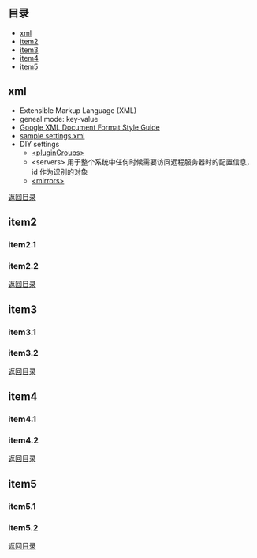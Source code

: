 ## <span id="jump0">目录<span>
  
  * [xml](#jump1)
  * [item2](#jump2)
  * [item3](#jump3)
  * [item4](#jump4)
  * [item5](#jump5)

## <span id="jump1">xml<span>

  * Extensible Markup Language (XML)
  * geneal mode: key-value
  * [Google XML Document Format Style Guide](https://google.github.io/styleguide/xmlstyle.html)
  * [sample settings.xml](https://stackoverflow.com/questions/2941605/sample-settings-xml)
  * DIY settings
    * [\<pluginGroups\>](https://maven.apache.org/guides/introduction/introduction-to-plugin-prefix-mapping.html)
    * \<servers\> 用于整个系统中任何时候需要访问远程服务器时的配置信息，id 作为识别的对象
    * [\<mirrors\>](https://maven.apache.org/guides/mini/guide-mirror-settings.html)

  
[返回目录](#jump0)


## <span id="jump2">item2<span>
  
  ### item2.1
 
  ### item2.2
  
 
[返回目录](#jump0)

## <span id="jump3">item3<span>
  
  ### item3.1
 
  ### item3.2

[返回目录](#jump0)

## <span id="jump4">item4<span>
  
  ### item4.1
 
  ### item4.2

[返回目录](#jump0)


## <span id="jump5">item5<span>
  
  ### item5.1
 
  ### item5.2
  
[返回目录](#jump0)

